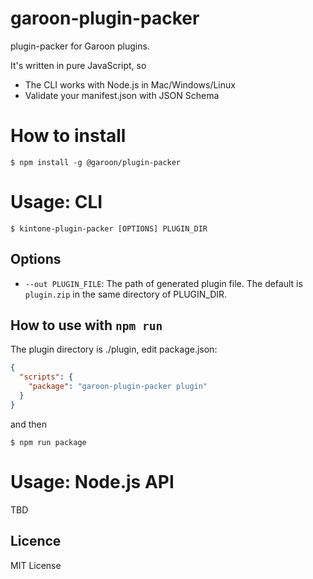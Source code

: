 garoon-plugin-packer
====

plugin-packer for Garoon plugins.

It's written in pure JavaScript, so

- The CLI works with Node.js in Mac/Windows/Linux
- Validate your manifest.json with JSON Schema

# How to install

```shell script
$ npm install -g @garoon/plugin-packer
```

# Usage: CLI

```shell script
$ kintone-plugin-packer [OPTIONS] PLUGIN_DIR
```

## Options

- `--out PLUGIN_FILE`: The path of generated plugin file. The default is `plugin.zip` in the same directory of PLUGIN_DIR.

## How to use with `npm run`

The plugin directory is ./plugin, edit package.json:

```json
{
  "scripts": {
    "package": "garoon-plugin-packer plugin"
  }
}
```

and then

```shell script
$ npm run package
```

# Usage: Node.js API

TBD

## Licence

MIT License
